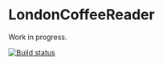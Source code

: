 LondonCoffeeReader
==================
Work in progress.

[![Build status](https://ci.appveyor.com/api/projects/status/wrv358hv0ctgi1p7?svg=true)](https://ci.appveyor.com/project/kieranlynamdk/londoncoffeereader)

